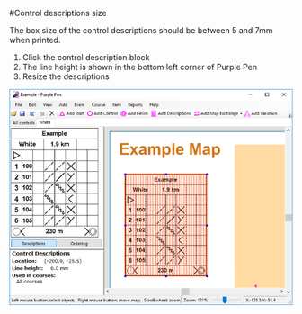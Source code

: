 #Control descriptions size

The box size of the control descriptions should be between 5 and 7mm when printed.

1. Click the control description block
1. The line height is shown in the bottom left corner of Purple Pen
1. Resize the descriptions

![Control descriptions size](images/descriptions-size.png)
